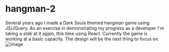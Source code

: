 # hangman-2
Several years ago I made a Dark Souls themed hangman game using JS/JQuery. As an exercise in demonstrating my progress as a developer I'm taking a stab at it again, this time using React. Currently the game is working at a basic capacity. The design will be the next thing to focus on. 
![image](https://github.com/Ragepanda/hangman-2/assets/5217242/2183184f-2ff7-4ee2-9139-97f0bec51197)

